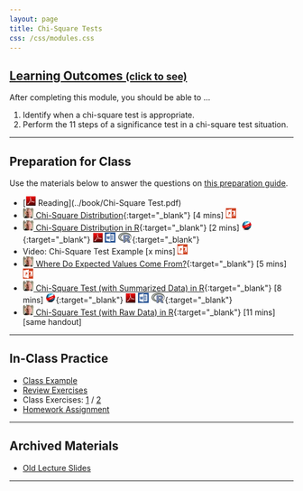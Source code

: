 ```yaml
---
layout: page
title: Chi-Square Tests
css: /css/modules.css
---
```


<div class="panel-group-ILOs">
  <div class="panel panel-default">
    <div class="panel-heading">
      <h2 class="panel-title">
        <a data-toggle="collapse" href="#ILOs">Learning Outcomes <small>(click to see)</small></a>
      </h2>
    </div>
    <div id="ILOs" class="panel-collapse collapse">
      <div class="panel-body">

<p>After completing this module, you should be able to ...</p>

<ol>
  <li> Identify when a chi-square test is appropriate.</li>
  <li> Perform the 11 steps of a significance test in a chi-square test situation.</li>
</ol>
      </div>
    </div>
  </div>
</div>

----

## Preparation for Class

Use the materials below to answer the questions on [this preparation guide](ChiSquare_Prep).

* [![PDF](../img/pdf.png) Reading](../book/Chi-Square Test.pdf)
* [![Vimeo](../img/dhovid.png) Chi-Square Distribution](https://vimeo.com/user45324800/chisqdist){:target="_blank"} [4 mins] [![PowerPoint](../img/ppt.png)](ChiSquare_PPT1.pptx)
* [![Vimeo](../img/dhovid.png) Chi-Square Distribution in R](https://vimeo.com/user45324800/chisqdistribution){:target="_blank"} [2 mins] [![Web](../img/web.png)](ChiSquare_RHO1.html){:target="_blank"}  [![PDF](../img/pdf.png)](ChiSquare_RHO1.pdf) [![MSWord](../img/word.png)](ChiSquare_RHO1.docx)  [![R](../img/Rlogo.png)](ChiSquare_RHO1.R){:target="_blank"}
* Video: Chi-Square Test Example [x mins] [![PowerPoint](../img/ppt.png)](ChiSquare_PPT2.pptx)
* [![Vimeo](../img/dhovid.png) Where Do Expected Values Come From?](https://vimeo.com/user45324800/chisqtest-expvals){:target="_blank"} [5 mins] [![PowerPoint](../img/ppt.png)](ChiSquare_PPT2.pptx)
* [![Vimeo](../img/dhovid.png) Chi-Square Test (with Summarized Data) in R](https://vimeo.com/user45324800/chisqsmrzd-ex1){:target="_blank"} [8 mins] [![Web](../img/web.png)](ChiSquare_RHO2.html){:target="_blank"}  [![PDF](../img/pdf.png)](ChiSquare_RHO2.pdf) [![MSWord](../img/word.png)](ChiSquare_RHO2.docx)  [![R](../img/Rlogo.png)](ChiSquare_RHO2.R){:target="_blank"}
* [![Vimeo](../img/dhovid.png) Chi-Square Test (with Raw Data) in R](https://vimeo.com/user45324800/chisqraw-ex1){:target="_blank"} [11 mins] [same handout]

----

## In-Class Practice

* [Class Example](ChiSquare_CExmpl)
* [Review Exercises](ChiSquare_RevEx)
* Class Exercises: [1](ChiSquare_CE1) / [2](ChiSquare_CE2)
* [Homework Assignment](ChiSquare_HW)

----

## Archived Materials

* [Old Lecture Slides](ChiSquare_PPT_old.pptx)

----
